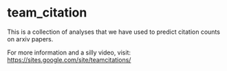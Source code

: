 # team_citation
This is a collection of analyses that we have used to predict citation counts on arxiv papers. 

For more information and a silly video, visit:
https://sites.google.com/site/teamcitations/
